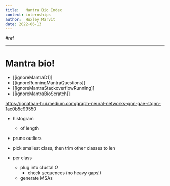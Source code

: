 ```yaml
---
title:   Mantra Bio Index
context: internships
author:  Huxley Marvit
date: 2022-06-13
---
```


#ref

***

# Mantra bio!


- [[ignoreMantraD1]]
- [[ignoreRunningMantraQuestions]]
- [[ignoreMantraStackoverflowRunning]]
- [[ignoreMantraBioScratch]]

https://jonathan-hui.medium.com/graph-neural-networks-gnn-gae-stgnn-1ac0b5c99550







- histogram 
	- of length
- prune outliers
- pick smallest class, then trim other classes to len

- per class
	- plug into clustal $\Omega$ 
		- check sequences (no heavy gaps!)
	- generate MSAs






















